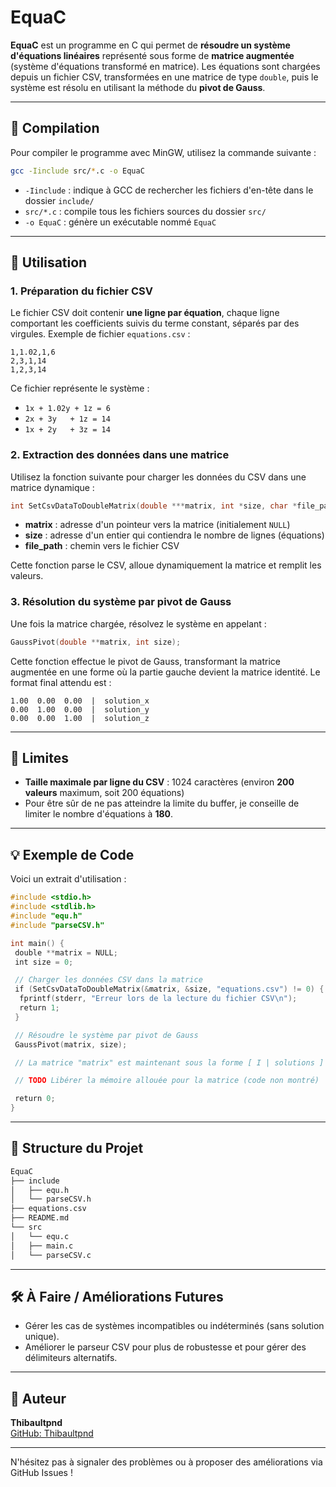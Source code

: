 # EquaC

**EquaC** est un programme en C qui permet de **résoudre un système d'équations linéaires** représenté sous forme de **matrice augmentée** (système d'équations transformé en matrice). Les équations sont chargées depuis un fichier CSV, transformées en une matrice de type `double`, puis le système est résolu en utilisant la méthode du **pivot de Gauss**.

---

## 🔧 Compilation

Pour compiler le programme avec MinGW, utilisez la commande suivante :
```bash
gcc -Iinclude src/*.c -o EquaC
```
- `-Iinclude` : indique à GCC de rechercher les fichiers d'en-tête dans le dossier `include/`
- `src/*.c` : compile tous les fichiers sources du dossier `src/`
- `-o EquaC` : génère un exécutable nommé `EquaC`

---

## 🚀 Utilisation

### 1. Préparation du fichier CSV

Le fichier CSV doit contenir **une ligne par équation**, chaque ligne comportant les coefficients suivis du terme constant, séparés par des virgules. Exemple de fichier `equations.csv` :
```csv
1,1.02,1,6  
2,3,1,14  
1,2,3,14
```
Ce fichier représente le système :
- `1x + 1.02y + 1z = 6`
- `2x + 3y   + 1z = 14`
- `1x + 2y   + 3z = 14`

### 2. Extraction des données dans une matrice

Utilisez la fonction suivante pour charger les données du CSV dans une matrice dynamique :
```c
int SetCsvDataToDoubleMatrix(double ***matrix, int *size, char *file_path);
```

- **matrix** : adresse d'un pointeur vers la matrice (initialement `NULL`)
- **size** : adresse d'un entier qui contiendra le nombre de lignes (équations)
- **file_path** : chemin vers le fichier CSV

Cette fonction parse le CSV, alloue dynamiquement la matrice et remplit les valeurs.

### 3. Résolution du système par pivot de Gauss

Une fois la matrice chargée, résolvez le système en appelant :
```c
GaussPivot(double **matrix, int size);
```
Cette fonction effectue le pivot de Gauss, transformant la matrice augmentée en une forme où la partie gauche devient la matrice identité. Le format final attendu est :
```
1.00  0.00  0.00  |  solution_x  
0.00  1.00  0.00  |  solution_y  
0.00  0.00  1.00  |  solution_z
```
---

## 📏 Limites

- **Taille maximale par ligne du CSV** : 1024 caractères (environ **200 valeurs** maximum, soit 200 équations)
- Pour être sûr de ne pas atteindre la limite du buffer, je conseille de limiter le nombre d'équations à **180**.

---

## 💡 Exemple de Code

Voici un extrait d'utilisation :
```c
#include <stdio.h>
#include <stdlib.h>
#include "equ.h"
#include "parseCSV.h"

int main() {  
 double **matrix = NULL;  
 int size = 0;  

 // Charger les données CSV dans la matrice  
 if (SetCsvDataToDoubleMatrix(&matrix, &size, "equations.csv") != 0) {  
  fprintf(stderr, "Erreur lors de la lecture du fichier CSV\n");  
  return 1;  
 }  

 // Résoudre le système par pivot de Gauss  
 GaussPivot(matrix, size);  

 // La matrice "matrix" est maintenant sous la forme [ I | solutions ]   

 // TODO Libérer la mémoire allouée pour la matrice (code non montré)  

 return 0;  
}
```
---

## 📁 Structure du Projet
```graphql
EquaC
├── include
│   ├── equ.h
│   └── parseCSV.h
├── equations.csv
├── README.md
└── src
│   └── equ.c
│   ├── main.c
│   └── parseCSV.c
```
---

## 🛠️ À Faire / Améliorations Futures

- Gérer les cas de systèmes incompatibles ou indéterminés (sans solution unique).  
- Améliorer le parseur CSV pour plus de robustesse et pour gérer des délimiteurs alternatifs. 

---

## 👤 Auteur

**Thibaultpnd**  
[GitHub: Thibaultpnd](https://github.com/Thibaultpnd)

---

N'hésitez pas à signaler des problèmes ou à proposer des améliorations via GitHub Issues !
